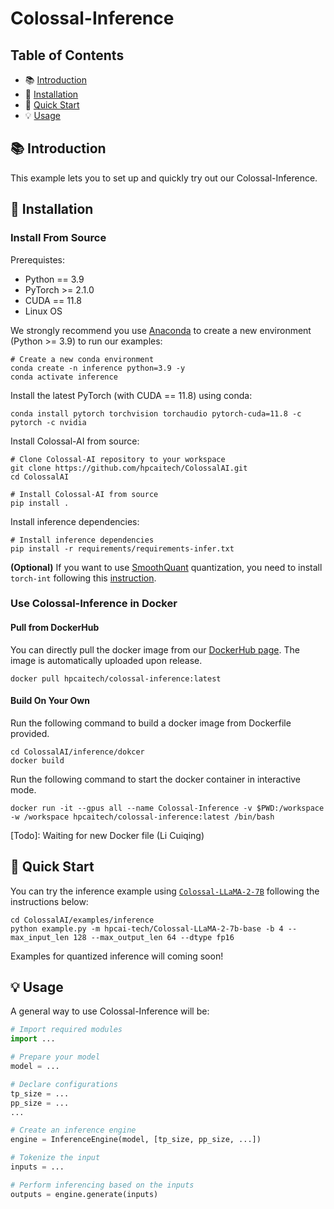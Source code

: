 # Colossal-Inference


## Table of Contents

- 📚 [Introduction](#📚-introduction)
- 🔨 [Installation](#🔨-installation)
- 🚀 [Quick Start](#🚀-quick-start)
- 💡 [Usage](#💡-usage)

## 📚 Introduction

This example lets you to set up and quickly try out our Colossal-Inference.

## 🔨 Installation

### Install From Source

Prerequistes:

-   Python == 3.9
-   PyTorch >= 2.1.0
-   CUDA == 11.8
-   Linux OS

We strongly recommend you use [Anaconda](https://www.anaconda.com/) to create a new environment (Python >= 3.9) to run our examples:

```shell
# Create a new conda environment
conda create -n inference python=3.9 -y
conda activate inference
```

Install the latest PyTorch (with CUDA == 11.8) using conda:

```shell
conda install pytorch torchvision torchaudio pytorch-cuda=11.8 -c pytorch -c nvidia
```

Install Colossal-AI from source:

```shell
# Clone Colossal-AI repository to your workspace
git clone https://github.com/hpcaitech/ColossalAI.git
cd ColossalAI

# Install Colossal-AI from source
pip install .
```

Install inference dependencies:

```shell
# Install inference dependencies
pip install -r requirements/requirements-infer.txt
```

**(Optional)** If you want to use [SmoothQuant](https://github.com/mit-han-lab/smoothquant) quantization, you need to install `torch-int` following this [instruction](https://github.com/Guangxuan-Xiao/torch-int#:~:text=cmake%20%3E%3D%203.12-,Installation,-git%20clone%20%2D%2Drecurse).

### Use Colossal-Inference in Docker

#### Pull from DockerHub

You can directly pull the docker image from our [DockerHub page](https://hub.docker.com/r/hpcaitech/colossalai). The image is automatically uploaded upon release.

```shell
docker pull hpcaitech/colossal-inference:latest
```

#### Build On Your Own

Run the following command to build a docker image from Dockerfile provided.

```shell
cd ColossalAI/inference/dokcer
docker build
```

Run the following command to start the docker container in interactive mode.

```shell
docker run -it --gpus all --name Colossal-Inference -v $PWD:/workspace -w /workspace hpcaitech/colossal-inference:latest /bin/bash
```

\[Todo\]: Waiting for new Docker file (Li Cuiqing)

## 🚀 Quick Start

You can try the inference example using [`Colossal-LLaMA-2-7B`](https://huggingface.co/hpcai-tech/Colossal-LLaMA-2-7b-base) following the instructions below:

```shell
cd ColossalAI/examples/inference
python example.py -m hpcai-tech/Colossal-LLaMA-2-7b-base -b 4 --max_input_len 128 --max_output_len 64 --dtype fp16
```

Examples for quantized inference will coming soon!

## 💡 Usage

A general way to use Colossal-Inference will be:

```python
# Import required modules
import ...

# Prepare your model
model = ...

# Declare configurations
tp_size = ...
pp_size = ...
...

# Create an inference engine
engine = InferenceEngine(model, [tp_size, pp_size, ...])

# Tokenize the input
inputs = ...

# Perform inferencing based on the inputs
outputs = engine.generate(inputs)
```
